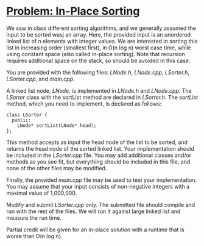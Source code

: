 # <ins>Problem: In-Place Sorting</ins>

We saw in class different sorting algorithms, and we generally assumed the input to be sorted wasj an array. Here, the provided input is an unordered linked
list of n elements with integer values. We are interested in sorting this list in increasing order (smallest first), in O(n log n) worst case time, while using
constant space (also called in-place sorting). Note that recursion requires additional space on the stack, so should be avoided in this case.

You are provided with the following files: *LNode.h*, *LNode.cpp*, *LSorter.h*, *LSorter.cpp*, and *main.cpp*.

A linked list node, *LNode*, is implemented in *LNode.h* and *LNode.cpp*.
The *LSorter* class with the sortList method are declared in *LSorter.h*. The *sortList* method, which you need to implement, is declared as follows:

    class LSorter { 
      public:
        LNode* sortList(LNode* head); 
    };
    
This method accepts as input the head node of the list to be sorted, and returns the head node of the sorted linked list. Your implementation should be
included in the *LSorter.cpp* file. You may add additional classes and/or methods as you see fit, but everything should be included in this file, and none of
the other files may be modified.

Finally, the provided *main.cpp* file may be used to test your implementation. You may assume that your input consists of non-negative integers with a maximal
value of 1,000,000.

Modify and submit *LSorter.cpp* only. The submitted file should compile and run with the rest of the files. We will run it against large linked list and measure
the run time.

Partial credit will be given for an in-place solution with a runtime that is worse than O(n log n).
